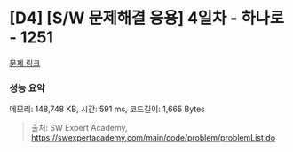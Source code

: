 # [D4] [S/W 문제해결 응용] 4일차 - 하나로 - 1251 

[문제 링크](https://swexpertacademy.com/main/code/problem/problemDetail.do?contestProbId=AV15StKqAQkCFAYD) 

### 성능 요약

메모리: 148,748 KB, 시간: 591 ms, 코드길이: 1,665 Bytes



> 출처: SW Expert Academy, https://swexpertacademy.com/main/code/problem/problemList.do